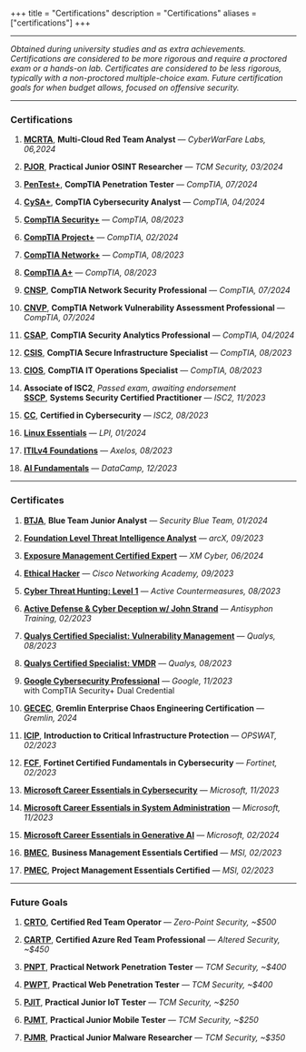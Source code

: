 +++
title = "Certifications"
description = "Certifications"
aliases = ["certifications"]
+++

---

*Obtained during university studies and as extra achievements. Certifications are considered to be more rigorous and require a proctored exam or a hands-on lab. Certificates are considered to be less rigorous, typically with a non-proctored multiple-choice exam. Future certification goals for when budget allows, focused on offensive security.*

---

### Certifications

1. [**MCRTA**](https://cyberwarfare.live/product/multi-cloud-red-team-analyst-mcrta/), **Multi-Cloud Red Team Analyst** — *CyberWarFare Labs, 06,2024*

2. [**PJOR**](https://certifications.tcm-sec.com/pjor/), **Practical Junior OSINT Researcher** — *TCM Security, 03/2024*

3. [**PenTest+**](https://www.comptia.org/certifications/pentest), **CompTIA Penetration Tester** — *CompTIA, 07/2024*

4. [**CySA+**](https://www.comptia.org/certifications/cybersecurity-analyst), **CompTIA Cybersecurity Analyst** — *CompTIA, 04/2024*

5. [**CompTIA Security+**](https://www.comptia.org/certifications/security) — *CompTIA, 08/2023*

6. [**CompTIA Project+**](https://www.comptia.org/certifications/project) — *CompTIA, 02/2024*

7. [**CompTIA Network+**](https://www.comptia.org/certifications/network) — *CompTIA, 08/2023*

8. [**CompTIA A+**](https://www.comptia.org/certifications/a) — *CompTIA, 08/2023* 

9. [**CNSP**](https://www.comptia.org/certifications/which-certification/stackable-certifications), **CompTIA Network Security Professional** — *CompTIA, 07/2024*

10. [**CNVP**](https://www.comptia.org/certifications/which-certification/stackable-certifications), **CompTIA Network Vulnerability Assessment Professional** — *CompTIA, 07/2024*

11. [**CSAP**](https://www.comptia.org/certifications/which-certification/stackable-certifications), **CompTIA Security Analytics Professional** — *CompTIA, 04/2024*

12. [**CSIS**](https://www.comptia.org/certifications/which-certification/stackable-certifications), **CompTIA Secure Infrastructure Specialist** — *CompTIA, 08/2023*

13. [**CIOS**](https://www.comptia.org/certifications/which-certification/stackable-certifications), **CompTIA IT Operations Specialist** — *CompTIA, 08/2023*

14. **Associate of ISC2**, *Passed exam, awaiting endorsement* \
 [**SSCP**](https://www.isc2.org/certifications/sscp), **Systems Security Certified Practitioner** — *ISC2, 11/2023*

15. [**CC**](https://www.isc2.org/certifications/cc), **Certified in Cybersecurity** — *ISC2, 08/2023*

16. [**Linux Essentials**](https://www.lpi.org/our-certifications/linux-essentials-overview/) — *LPI, 01/2024*

17. [**ITILv4 Foundations**](https://www.axelos.com/certifications/itil-service-management/itil-4-foundation) — *Axelos, 08/2023*

18. [**AI Fundamentals**](https://www.datacamp.com/certification/ai-fundamentals) — *DataCamp, 12/2023*

---

### Certificates

1. [**BTJA**](https://securityblue.team/training/), **Blue Team Junior Analyst** — *Security Blue Team, 01/2024*

2. [**Foundation Level Threat Intelligence Analyst**](https://arcx.io/courses/cyber-threat-intelligence-101) — *arcX, 09/2023*

3. [**Exposure Management Certified Expert**](https://xm-cyber.thinkific.com/courses/exposure-management-certification) — *XM Cyber, 06/2024*

4. [**Ethical Hacker**](https://skillsforall.com/course/ethical-hacker) — *Cisco Networking Academy, 09/2023*

5. [**Cyber Threat Hunting: Level 1**](https://www.activecountermeasures.com/hunt-training/) — *Active Countermeasures, 08/2023*

6. [**Active Defense & Cyber Deception w/ John Strand**](https://www.antisyphontraining.com/on-demand-courses/active-defense-cyber-deception-w-john-strand/) — *Antisyphon Training, 02/2023*

7. [**Qualys Certified Specialist: Vulnerability Management**](https://www.qualys.com/training/course/vulnerability-management/) — *Qualys, 08/2023*

8. [**Qualys Certified Specialist: VMDR**](https://www.qualys.com/training/course/vmdr/) — *Qualys, 08/2023*

9. [**Google Cybersecurity Professional**](https://grow.google/certificates/cybersecurity/) — *Google, 11/2023* \
 with CompTIA Security+ Dual Credential

10. [**GECEC**](https://www.gremlin.com/certification), **Gremlin Enterprise Chaos Engineering Certification** — *Gremlin, 2024*

11. [**ICIP**](https://get-started.opswatacademy.com/introduction-critical-infrastructure-protection), **Introduction to Critical Infrastructure Protection** — *OPSWAT, 02/2023*

12. [**FCF**](https://training.fortinet.com/local/staticpage/view.php?page=fcf_cybersecurity), **Fortinet Certified Fundamentals in Cybersecurity** — *Fortinet, 02/2023*

13. [**Microsoft Career Essentials in Cybersecurity**](https://www.linkedin.com/learning/paths/career-essentials-in-cybersecurity-by-microsoft-and-linkedin) — *Microsoft, 11/2023*

14. [**Microsoft Career Essentials in System Administration**](https://www.linkedin.com/learning/career-essentials-in-system-administration-by-microsoft-and-linkedin) — *Microsoft, 11/2023*

15. [**Microsoft Career Essentials in Generative AI**](https://www.linkedin.com/learning/paths/career-essentials-in-generative-ai-by-microsoft-and-linkedin) — *Microsoft, 02/2024*

16. [**BMEC**](https://lms.msicertified.com/store/3052441-business-management-essentials-certified-bmec-advanced), **Business Management Essentials Certified** — *MSI, 02/2023*

17. [**PMEC**](https://www.msicertified.com/project-management/project-management-essentials-certified/), **Project Management Essentials Certified** — *MSI, 02/2023*

---

### Future Goals

1. [**CRTO**](https://training.zeropointsecurity.co.uk/courses/red-team-ops), **Certified Red Team Operator** — *Zero-Point Security, ~$500*

2. [**CARTP**](https://www.alteredsecurity.com/azureadlab), **Certified Azure Red Team Professional** — *Altered Security, ~$450*

3. [**PNPT**](https://certifications.tcm-sec.com/pnpt/), **Practical Network Penetration Tester** — *TCM Security, ~$400*

4. [**PWPT**](https://certifications.tcm-sec.com/pwpt/), **Practical Web Penetration Tester** — *TCM Security, ~$400*

5. [**PJIT**](https://certifications.tcm-sec.com/pjit/), **Practical Junior IoT Tester** — *TCM Security, ~$250*

6. [**PJMT**](https://certifications.tcm-sec.com/pjmt/), **Practical Junior Mobile Tester** — *TCM Security, ~$250*

7. [**PJMR**](https://certifications.tcm-sec.com/pjmt/), **Practical Junior Malware Researcher** — *TCM Security, ~$350*